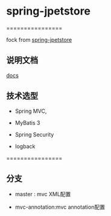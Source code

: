 # spring-jpetstore

================

fock from [spring-jpetstore](https://github.com/making/spring-jpetstore)

## 说明文档
[docs](http://www.mybatis.org/jpetstore-6/)

## 技术选型
- Spring MVC, 

- MyBatis 3

- Spring Security

- logback


================
## 分支

- master : mvc XML配置

- mvc-annotation:mvc annotation配置

